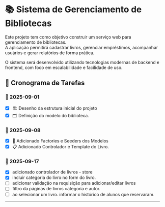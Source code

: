 # 📚 Sistema de Gerenciamento de Bibliotecas  

Este projeto tem como objetivo construir um serviço web para gerenciamento de bibliotecas.  
A aplicação permitirá cadastrar livros, gerenciar empréstimos, acompanhar usuários e gerar relatórios de forma prática.  

O sistema será desenvolvido utilizando tecnologias modernas de backend e frontend, com foco em escalabilidade e facilidade de uso.  

## 📅 Cronograma de Tarefas  

### 📅 2025-09-01
- [x] 🏗️ Desenho da estrutura inicial do projeto
- [x] 🗂️ Definição do modelo do biblioteca.

### 📅 2025-09-08
- [x] 🍴 Adicionado Factories e Seeders dos Modelos
- [x] 📋 Adicionado Controlador e Template do Livro.

### 📅 2025-09-17
- [X] adicionado controlador de livros - store
- [X] incluir categoria do livro no form do livro.
- [ ] adicionar validação na requisição para adicionar/editar livros
- [ ] filtro da páginas de livros categoria e autor.
- [ ] ao selecionar um livro. informar o histórico de alunos que reservaram.

---
